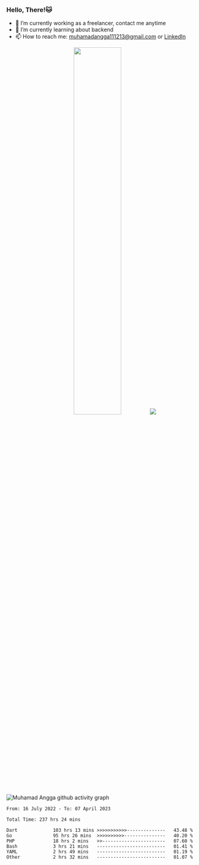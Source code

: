 
### Hello, There!🐱

- 🔭 I’m currently working as a freelancer, contact me anytime
- 🌱 I’m currently learning about backend
- 📫 How to reach me: [muhamadangga111213@gmail.com](mailto:muhamadangga111213@gmail.com) or [LinkedIn](https://www.linkedin.com/in/muhamad-angga)

<p align="center">
    <img width="49.5%" src="https://github-readme-stats.vercel.app/api?username=muhangga&count_private=true&theme=ocean_dark&show_icons=true" />
    &nbsp;
    <img src="https://github-readme-stats.vercel.app/api/top-langs/?username=muhangga&langs_count=8&layout=compact&theme=ocean_dark&show_icons=true" />
</p>

![Muhamad Angga github activity graph](https://github-readme-activity-graph.cyclic.app/graph?username=muhangga&custom_title=Angga&color=708090&theme=github-dark)


<!--START_SECTION:waka-->

```text
From: 16 July 2022 - To: 07 April 2023

Total Time: 237 hrs 24 mins

Dart             103 hrs 13 mins >>>>>>>>>>>--------------   43.48 %
Go               95 hrs 26 mins  >>>>>>>>>>---------------   40.20 %
PHP              18 hrs 2 mins   >>-----------------------   07.60 %
Bash             3 hrs 21 mins   -------------------------   01.41 %
YAML             2 hrs 49 mins   -------------------------   01.19 %
Other            2 hrs 32 mins   -------------------------   01.07 %
```

<!--END_SECTION:waka-->

